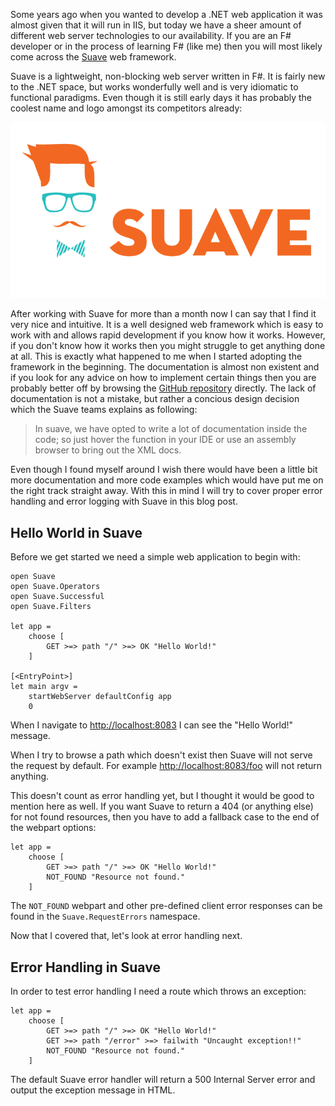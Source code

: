 ﻿<!--
    Published: 2016-05-16 19:36
    Author: Dustin Moris Gorski
    Title: Custom error handling and error logging with Suave
    Tags: fsharp suave error-handling error-logging
-->
Some years ago when you wanted to develop a .NET web application it was almost given that it will run in IIS, but today we have a sheer amount of different web server technologies to our availability. If you are an F# developer or in the process of learning F# (like me) then you will most likely come across the [Suave](https://suave.io/) web framework.

Suave is a lightweight, non-blocking web server written in F#. It is fairly new to the .NET space, but works wonderfully well and is very idiomatic to functional paradigms. Even though it is still early days it has probably the coolest name and logo amongst its competitors already:

<img src="https://raw.githubusercontent.com/SuaveIO/resources/master/images/suave1.png" alt="Suave" class="two-third-width" />

After working with Suave for more than a month now I can say that I find it very nice and intuitive. It is a well designed web framework which is easy to work with and allows rapid development if you know how it works. However, if you don't know how it works then you might struggle to get anything done at all. This is exactly what happened to me when I started adopting the framework in the beginning. The documentation is almost non existent and if you look for any advice on how to implement certain things then you are probably better off by browsing the [GitHub repository](https://github.com/SuaveIO/suave) directly. The lack of documentation is not a mistake, but rather a concious design decision which the Suave teams explains as following:

> In suave, we have opted to write a lot of documentation inside the code; so just hover the function in your IDE or use an assembly browser to bring out the XML docs.

Even though I found myself around I wish there would have been a little bit more documentation and more code examples which would have put me on the right track straight away. With this in mind I will try to cover proper error handling and error logging with Suave in this blog post.

## Hello World in Suave

Before we get started we need a simple web application to begin with:

<pre><code>open Suave
open Suave.Operators
open Suave.Successful
open Suave.Filters

let app = 
    choose [
        GET &gt;=&gt; path &quot;/&quot; &gt;=&gt; OK &quot;Hello World!&quot;
    ]

[&lt;EntryPoint&gt;]
let main argv = 
    startWebServer defaultConfig app
    0</code></pre>

When I navigate to [http://localhost:8083](http://localhost:8083) I can see the &quot;Hello World!&quot; message.

When I try to browse a path which doesn't exist then Suave will not serve the request by default. For example [http://localhost:8083/foo](http://localhost:8083/foo) will not return anything.

This doesn't count as error handling yet, but I thought it would be good to mention here as well. If you want Suave to return a 404 (or anything else) for not found resources, then you have to add a fallback case to the end of the webpart options:

<pre><code>let app = 
    choose [
        GET &gt;=&gt; path &quot;/&quot; &gt;=&gt; OK &quot;Hello World!&quot;
        NOT_FOUND "Resource not found."
    ]</code></pre>

The `NOT_FOUND` webpart and other pre-defined client error responses can be found in the `Suave.RequestErrors` namespace.

Now that I covered that, let's look at error handling next.

## Error Handling in Suave

In order to test error handling I need a route which throws an exception:

<pre><code>let app = 
    choose [
        GET &gt;=&gt; path &quot;/&quot; &gt;=&gt; OK &quot;Hello World!&quot;
        GET &gt;=&gt; path &quot;/error&quot; &gt;=&gt; failwith &quot;Uncaught exception!!&quot;
        NOT_FOUND &quot;Resource not found.&quot;
    ]</code></pre>

The default Suave error handler will return a 500 Internal Server error and output the exception message in HTML.

